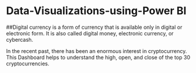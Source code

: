# Data-Visualizations-using-Power BI

##Digital currency is a form of currency that is available only in digital or electronic form. It is also called digital money, electronic currency, or cybercash.

In the recent past, there has been an enormous interest in cryptocurrency. This Dashboard helps to understand the high, open, and close of the top 30 cryptocurrencies.


